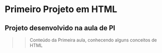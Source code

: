 # Primeiro Projeto em HTML 
## Projeto desenvolvido na aula de PI
>> Conteúdo da Primeira aula, conhecendo alguns conceitos de HTML 



